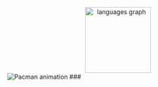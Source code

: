 <div align="center">
  <img src="https://github-readme-stats.vercel.app/api/top-langs?username=keshavcoded&locale=en&hide_title=false&layout=compact&card_width=320&langs_count=5&theme=dark&hide_border=false&order=2" height="150" alt="languages graph"  />
</div>

<img src="https://raw.githubusercontent.com/keshavcoded/keshavcoded/output/pacman-contribution-graph.svg" alt="Pacman animation" />
###
